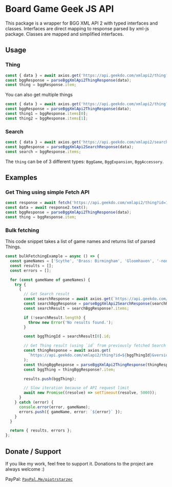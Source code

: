# Board Game Geek JS API

This package is a wrapper for BGG XML API 2 with typed interfaces and classes. Interfaces are direct
mapping to response parsed by xml-js package. Classes are mapped and simplified interfaces.

## Usage

### Thing

```typescript
const { data } = await axios.get('https://api.geekdo.com/xmlapi2/thing?id=169786&versions=1');
const bggResponse = parseBggXmlApi2ThingResponse(data);
const thing = bggResponse.item;
```

You can also get multiple things

```typescript
const { data } = await axios.get('https://api.geekdo.com/xmlapi2/thing?id=170416,169786&versions=1');
const bggResponse = parseBggXmlApi2ThingResponse(data);
const thing1 = bggResponse.items[0];
const thing2 = bggResponse.items[1];
```

### Search

```typescript
const { data } = await axios.get('https://api.geekdo.com/xmlapi2/search?query=scythe');
const bggResponse = parseBggXmlApi2SearchResponse(data);
const search = bggResponse.items;
```

The `thing` can be of 3 different types: `BggGame`, `BggExpansion`, `BggAccessory`.

## Examples

### Get Thing using simple Fetch API

```typescript
const response = await fetch('https://api.geekdo.com/xmlapi2/thing?id=169786&versions=1');
const data = await response2.text();
const bggResponse = parseBggXmlApi2ThingResponse(data);
const thing = bggResponse.item;
```

### Bulk fetching

This code snippet takes a list of game names and returns list of parsed Things.

```typescript
const bulkFetchingExample = async () => {
  const gameNames = ['Scythe', 'Brass: Birmingham', 'Gloomhaven', '-non-existing-game-'];
  const results = [];
  const errors = [];

  for (const gameName of gameNames) {
    try {
      {
        // Get Search result
        const searchResponse = await axios.get(`https://api.geekdo.com/xmlapi2/search?query=${gameName}`);
        const searchBggResponse = parseBggXmlApi2SearchResponse(searchResponse.data);
        const searchResult = searchBggResponse?.items;

        if (!searchResult.length) {
          throw new Error('No results found.');
        }

        const bggThingId = searchResult[0].id;

        // Get Thing result (using `id` from previously fetched Search result)
        const thingResponse = await axios.get(
          `https://api.geekdo.com/xmlapi2/thing?id=${bggThingId}&versions=1`,
        );
        const thingBggResponse = parseBggXmlApi2ThingResponse(thingResponse.data);
        const bggThing = thingBggResponse?.item;

        results.push(bggThing);

        // Slow iteration because of API request limit
        await new Promise((resolve) => setTimeout(resolve, 5000));
      }
    } catch (error) {
      console.error(error, gameName);
      errors.push({ gameName, error: `${error}` });
    }
  }

  return { results, errors };
};

```

## Donate / Support

If you like my work, feel free to support it. Donations to the project are always welcome :)

PayPal: [`PayPal.Me/piotrstarzec`](https://paypal.me/piotrstarzec)
